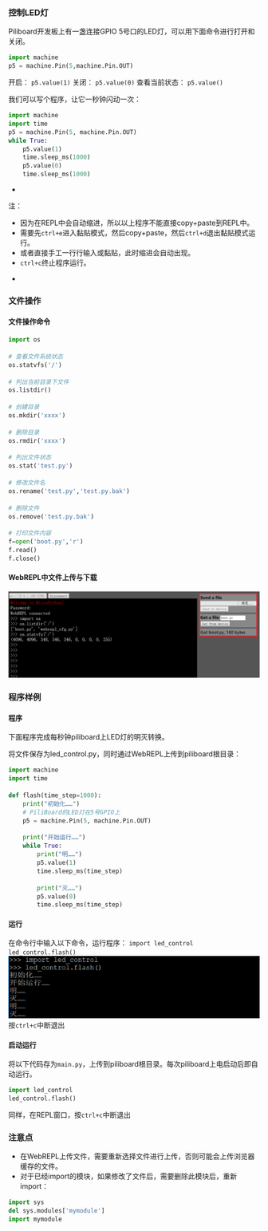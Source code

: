 
### 控制LED灯
Piliboard开发板上有一盏连接GPIO 5号口的LED灯，可以用下面命令进行打开和关闭。
```python
import machine
p5 = machine.Pin(5,machine.Pin.OUT)
```
开启：
`p5.value(1)`
关闭：
`p5.value(0)`
查看当前状态：
`p5.value()`

我们可以写个程序，让它一秒钟闪动一次：
```python
import machine
import time
p5 = machine.Pin(5, machine.Pin.OUT)
while True:
    p5.value(1)
    time.sleep_ms(1000)
    p5.value(0)
    time.sleep_ms(1000)
```
*
注：
- 因为在REPL中会自动缩进，所以以上程序不能直接copy+paste到REPL中。
- 需要先`ctrl+e`进入黏贴模式，然后copy+paste，然后`ctrl+d`退出黏贴模式运行。
- 或者直接手工一行行输入或黏贴，此时缩进会自动出现。
- `ctrl+c`终止程序运行。
*

### 文件操作

#### 文件操作命令
```python
import os

# 查看文件系统状态
os.statvfs('/')

# 列出当前目录下文件
os.listdir()

# 创建目录
os.mkdir('xxxx')

# 删除目录
os.rmdir('xxxx')

# 列出文件状态
os.stat('test.py')

# 修改文件名
os.rename('test.py','test.py.bak')

# 删除文件
os.remove('test.py.bak')

# 打印文件内容
f=open('boot.py','r')
f.read()
f.close()
```

#### WebREPL中文件上传与下载
![webrepl文件操作](images/webrepl_file.PNG)

### 程序样例
#### 程序
下面程序完成每秒钟piliboard上LED灯的明灭转换。

将文件保存为led_control.py，同时通过WebREPL上传到piliboard根目录：
```python
import machine
import time

def flash(time_step=1000):
    print("初始化……")
    # PiliBoard的LED灯在5号GPIO上
    p5 = machine.Pin(5, machine.Pin.OUT)

    print("开始运行……")
    while True:
        print("明……")
        p5.value(1)
        time.sleep_ms(time_step)

        print("灭……")
        p5.value(0)
        time.sleep_ms(time_step)
```

#### 运行
在命令行中输入以下命令，运行程序：
`import led_control`
`led_control.flash()`
![program_run](images/run_program.PNG)
按`ctrl+c`中断退出

#### 启动运行
将以下代码存为`main.py`，上传到piliboard根目录。每次piliboard上电启动后即自动运行。
```python
import led_control
led_control.flash()
```
同样，在REPL窗口，按`ctrl+c`中断退出

### 注意点
- 在WebREPL上传文件，需要重新选择文件进行上传，否则可能会上传浏览器缓存的文件。
- 对于已经import的模块，如果修改了文件后，需要删除此模块后，重新import：
```python
import sys
del sys.modules['mymodule']
import mymodule
```
